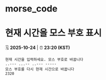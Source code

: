# morse_code
# 현재 시간을 모스 부호 표시
<!-- MORSE_TIME_START -->
🗓️ **2025-10-24** | ⏰ **23:20 (KST)**

```
현재 시간을 입력하세요. 모스 부호로 바꿉니다
..--- ...-- ..--- -----
모스 부호를 다시 현재 시간으로 바꿉니다
2320
```
<!-- MORSE_TIME_END -->
